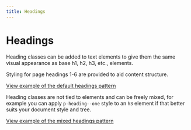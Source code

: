 ```yaml
---
title: Headings
---
```


# Headings

Heading classes can be added to text elements to give them the same visual appearance as base h1, h2, h3, etc., elements.

Styling for page headings 1-6 are provided to aid content structure.

<a href="https://vanilla-framework.github.io/vanilla-framework/examples/patterns/headings/default/"
    class="js-example">
    View example of the default headings pattern
</a>

Heading classes are not tied to elements and can be freely mixed, for example you can apply `p-heading--one` style to an `h3` element if that better suits your document style and tree.

<a href="https://vanilla-framework.github.io/vanilla-framework/examples/patterns/headings/mixed/"
    class="js-example">
    View example of the mixed headings pattern
</a>
